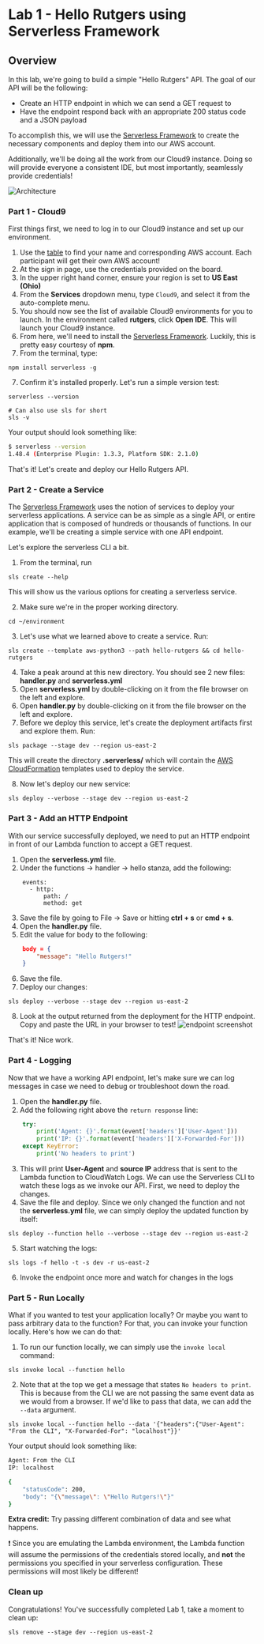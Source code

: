 # Lab 1 - Hello Rutgers using Serverless Framework

## Overview
In this lab, we're going to build a simple "Hello Rutgers" API. The goal of our API will be the following:
* Create an HTTP endpoint in which we can send a GET request to
* Have the endpoint respond back with an appropriate 200 status code and a JSON payload

To accomplish this, we will use the [Serverless Framework](https://serverless.com/) to create the necessary components and deploy them into our AWS account.

Additionally, we'll be doing all the work from our Cloud9 instance.  Doing so will provide everyone a consistent IDE, but most importantly, seamlessly provide credentials!

![Architecture](./images/helloworld.png)

### Part 1 - Cloud9

First things first, we need to log in to our Cloud9 instance and set up our environment.

1. Use the [table](../README.md) to find your name and corresponding AWS account. Each participant will get their own AWS account!
1. At the sign in page, use the credentials provided on the board.
1. In the upper right hand corner, ensure your region is set to **US East (Ohio)**
1. From the **Services** dropdown menu, type `Cloud9`, and select it from the auto-complete menu.
1. You should now see the list of available Cloud9 environments for you to launch. In the environment called **rutgers**, click **Open IDE**. This will launch your Cloud9 instance.
1. From here, we'll need to install the [Serverless Framework](https://serverless.com/). Luckily, this is pretty easy courtesy of **npm**.
1. From the terminal, type:

```
npm install serverless -g
```

7. Confirm it's installed properly. Let's run a simple version test:

```
serverless --version

# Can also use sls for short
sls -v
```

Your output should look something like:
```bash
$ serverless --version
1.48.4 (Enterprise Plugin: 1.3.3, Platform SDK: 2.1.0)
```
That's it! Let's create and deploy our Hello Rutgers API.

### Part 2 - Create a Service

The [Serverless Framework](https://serverless.com/) uses the notion of services to deploy your serverless applications. A service can be as simple as a single API, or entire application that is composed of hundreds or thousands of functions. In our example, we'll be creating a simple service with one API endpoint.

Let's explore the serverless CLI a bit.

1. From the terminal, run

```
sls create --help
```

This will show us the various options for creating a serverless service.

2. Make sure we're in the proper working directory. 

```
cd ~/environment
```

3. Let's use what we learned above to create a service. Run:

```
sls create --template aws-python3 --path hello-rutgers && cd hello-rutgers
```

4. Take a peak around at this new directory. You should see 2 new files: **handler.py** and **serverless.yml**
5. Open **serverless.yml** by double-clicking on it from the file browser on the left and explore.
6. Open **handler.py** by double-clicking on it from the file browser on the left and explore.
7. Before we deploy this service, let's create the deployment artifacts first and explore them. Run:

```
sls package --stage dev --region us-east-2
```

This will create the directory **.serverless/** which will contain the [AWS CloudFormation](https://aws.amazon.com/cloudformation/) templates used to deploy the service.

8. Now let's deploy our new service: 

```
sls deploy --verbose --stage dev --region us-east-2
```

### Part 3 - Add an HTTP Endpoint

With our service successfully deployed, we need to put an HTTP endpoint in front of our Lambda function to accept a GET request. 

1. Open the **serverless.yml** file.
2. Under the functions -> handler -> hello stanza, add the following:

```
    events:
      - http:
          path: /
          method: get
```

3. Save the file by going to File -> Save or hitting **ctrl + s** or **cmd + s**.
4. Open the **handler.py** file.
5. Edit the value for body to the following:

```json
    body = {
        "message": "Hello Rutgers!"
    }
```

6. Save the file.
7. Deploy our changes: 

```
sls deploy --verbose --stage dev --region us-east-2
```

8. Look at the output returned from the deployment for the HTTP endpoint. Copy and paste the URL in your browser to test!
![endpoint screenshot](./images/endpoint.png)

That's it! Nice work.

### Part 4 - Logging

Now that we have a working API endpoint, let's make sure we can log messages in case we need to debug or troubleshoot down the road. 

1. Open the **handler.py** file.
2. Add the following right above the `return response` line:

```python
    try:
        print('Agent: {}'.format(event['headers']['User-Agent']))
        print('IP: {}'.format(event['headers']['X-Forwarded-For']))
    except KeyError:
        print('No headers to print')
```

3. This will print **User-Agent** and **source IP** address that is sent to the Lambda function to CloudWatch Logs. We can use the Serverless CLI to watch these logs as we invoke our API. First, we need to deploy the changes.
4. Save the file and deploy. Since we only changed the function and not the **serverless.yml** file, we can simply deploy the updated function by itself: 

```
sls deploy --function hello --verbose --stage dev --region us-east-2
```

5. Start watching the logs: 

```
sls logs -f hello -t -s dev -r us-east-2
```

6. Invoke the endpoint once more and watch for changes in the logs

### Part 5 - Run Locally

What if you wanted to test your application locally? Or maybe you want to pass arbitrary data to the function? For that, you can invoke your function locally. Here's how we can do that:

1. To run our function locally, we can simply use the `invoke local` command:

```
sls invoke local --function hello
```

2. Note that at the top we get a message that states `No headers to print`. This is because from the CLI we are not passing the same event data as we would from a browser. If we'd like to pass that data, we can add the `--data` argument.

```
sls invoke local --function hello --data '{"headers":{"User-Agent": "From the CLI", "X-Forwarded-For": "localhost"}}'
```

Your output should look something like:

```bash
Agent: From the CLI
IP: localhost

{
    "statusCode": 200,
    "body": "{\"message\": \"Hello Rutgers!\"}"
}
```

**Extra credit:** Try passing different combination of data and see what happens.

:exclamation: Since you are emulating the Lambda environment, the Lambda function will assume the permissions of the credentials stored locally, and **not** the permissions you specified in your serverless configuration. These permissions will most likely be different!

### Clean up

Congratulations!  You've successfully completed Lab 1, take a moment to clean up:

```
sls remove --stage dev --region us-east-2
```
